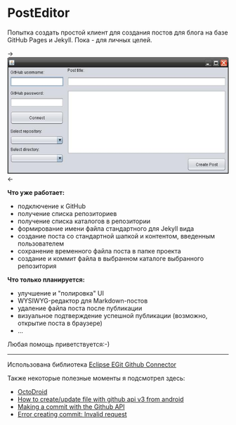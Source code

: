 # PostEditor

Попытка создать простой клиент для создания постов для блога на базе GitHub Pages и Jekyll. Пока - для личных целей.

-> ![Скриншот](https://raw.githubusercontent.com/liketaurus/PostEditor/master/files/Screen.JPG "Скриншот") <-

**Что уже работает:**
* подключение к GitHub
* получение списка репозиториев
* получение списка каталогов в репозитории
* формирование имени файла стандартного для Jekyll вида
* создание поста со стандартной шапкой и контентом, введенным пользователем
* сохранение временного файла поста в папке проекта
* создание и коммит файла в выбранном каталоге выбранного репозитория

**Что только планируется:**
* улучшение и "полировка" UI
* WYSIWYG-редактор для Markdown-постов
* удаление файла поста после публикации
* визуальное подтверждение успешной публикации (возможно, открытие поста в браузере)
* ...

Любая помощь приветствуется:-)

---

Использована библиотека [Eclipse EGit Github Connector]

Также некоторые полезные моменты я подсмотрел здесь:
* [OctoDroid]
* [How to create/update file with github api v3 from android]
* [Making a commit with the Github API]
* [Error creating commit: Invalid request]

[Eclipse EGit Github Connector]: https://github.com/eclipse/egit-github
[OctoDroid]: https://github.com/slapperwan/gh4a
[How to create/update file with github api v3 from android]: https://gist.github.com/Detelca/2337731
[Making a commit with the Github API]: http://mdswanson.com/blog/2011/07/23/digging-around-the-github-api-take-2.html
[Error creating commit: Invalid request]: https://github.com/github/maven-plugins/issues/69
